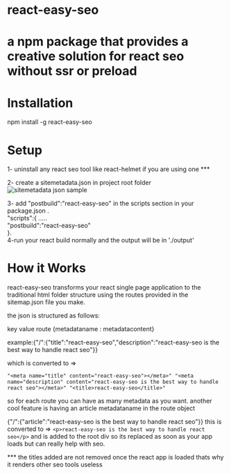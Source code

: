 # react-easy-seo

# a npm package that provides a  creative solution for react seo without ssr or preload

# Installation
npm install -g react-easy-seo

# Setup
1- uninstall any react seo tool like react-helmet if you are using one  ***

2- create a sitemetadata.json in project root folder
![sitemetadata json sample]()

3- add "postbuild":"react-easy-seo" in the scripts section in your package.json .  
"scripts":{
    .....   
    "postbuild":"react-easy-seo"   
  }.   
4-run your react build normally and the output will be in './output'

# How it Works 
react-easy-seo transforms your react single page application to the traditional html folder structure using the routes provided in the sitemap.json file you make.

the json is structured as follows:

key     value 
route   {metadataname : metadatacontent}

example:{"/":{"title":"react-easy-seo","description":"react-easy-seo is the best way to handle react seo"}}

which is converted to =>

`
"<meta name="title" content="react-easy-seo"></meta>"
"<meta name="description" content="react-easy-seo is the best way to handle react seo"></meta>"
"<title>react-easy-seo</title>"
`

so for each route you can have as many metadata as you want.
another cool feature is having an article metadataname in the route object 

{"/":{"article":"react-easy-seo is the best way to handle react seo"}}
this is converted to => 
`<p>react-easy-seo is the best way to handle react seo</p>`
and is added to the root div so its replaced as soon as your app loads but can really help with seo.



*** the titles added are not removed once the react app is loaded thats why it renders other seo tools useless
